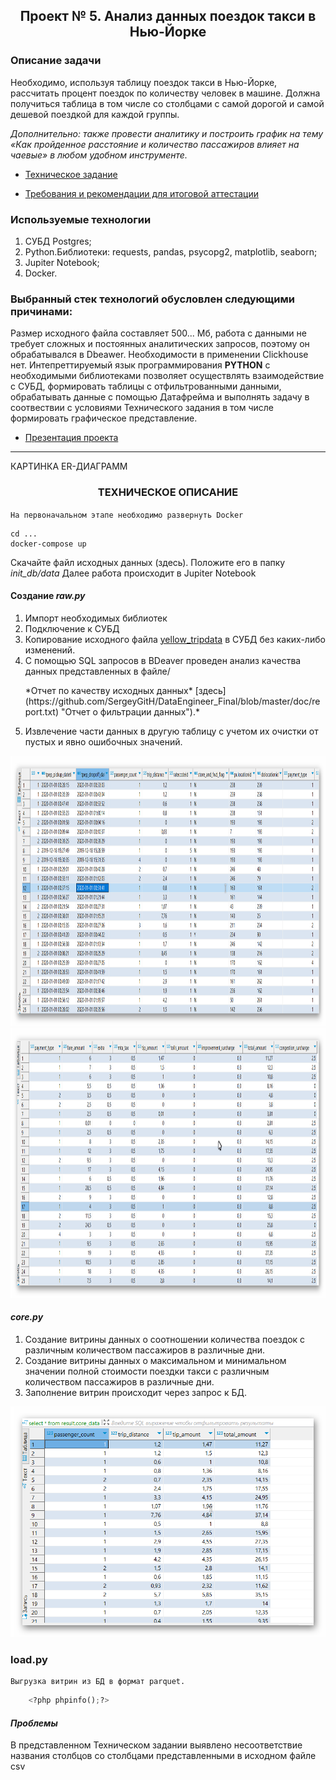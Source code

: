 ## <p align="center">Проект № 5. Анализ данных поездок такси в Нью-Йорке</p>

### Описание задачи

Необходимо, используя таблицу поездок такси в Нью-Йорке, рассчитать процент поездок по количеству человек в машине. Должна получиться таблица в том числе со столбцами с самой дорогой и самой дешевой поездкой для каждой группы.

*Дополнительно: также провести аналитику и построить график на тему «Как пройденное расстояние и количество пассажиров влияет на чаевые» в любом удобном инструменте.*

* [Техническое задание](https://github.com/SergeyGitH/DataEngineer_Final/blob/master/doc/report.txt "Техническое задание")
  
* [Требования и рекомендации для итоговой аттестации ](https://github.com/SergeyGitH/DataEngineer_Final/blob/master/doc/report.txt "Требования и рекомендации для итоговой аттестации ")

### Используемые технологии
1. СУБД Postgres;
2. Python.Библиотеки: requests, pandas,  psycopg2, matplotlib, seaborn;
3. Jupiter Notebook;
4. Docker.

### Выбранный стек технологий обусловлен следующими причинами:
Размер исходного файла составляет 500... Мб, работа с данными не требует сложных и постоянных аналитических запросов, поэтому он обрабатывался в Dbeawer.  Необходимости в применении Clickhouse нет. Интепреттируемый язык программирования **PYTHON** c необходимыми библиотеками позволяет осуществлять взаимодействие с СУБД, формировать таблицы с отфильтрованными данными, обрабатывать данные с помощью Датафрейма и выполнять задачу в соотвествии с условиями Технического задания в том числе формировать графическое представление.

* [Презентация проекта](https://github.com/SergeyGitH/DataEngineer_Final/blob/master/doc/report.txt "Презентация проекта")

*************************************************************************************************************************

КАРТИНКА ER-ДИАГРАММ

### <p align="center">ТЕХНИЧЕСКОЕ ОПИСАНИЕ</p> 
`На первоначальном этапе необходимо развернуть Docker`
```
cd ...
docker-compose up
```
Скачайте файл исходных данных (здесь). Положите его в папку *init_db/data*
Далее работа происходит в Jupiter Notebook

#### Создание *raw.py*
1. Импорт необходимых библиотек
2. Подключение к СУБД
3. Копирование исходного файла  [yellow_tripdata](https://disk.yandex.ru/d/DKeoopbGH1Ttuw) в СУБД без каких-либо изменений.
4. С помощью SQL запросов в BDeaver проведен анализ качества данных представленных в файле/
   <p>*Отчет по качеству исходных данных* [здесь](https://github.com/SergeyGitH/DataEngineer_Final/blob/master/doc/report.txt) "Отчет о фильтрации данных").*</p>
5. Извлечение части данных в другую таблицу с учетом их очистки от пустых и явно ошибочных значений.
   
  <img src="https://github.com/SergeyGitH/DataEngineer_Final/blob/master/doc/img/raw1.png" height="432"/>
  <img src="https://github.com/SergeyGitH/DataEngineer_Final/blob/master/doc/img/raw2.png" height="432"/>

#### *core.py*
1. Создание витрины данных о соотношении количества поездок с различным количеством пассажиров в различные дни.
2. Создание витрины данных о максимальном и минимальном значении полной стоимости поездки такси с различным количеством пассажиров в различные дни.
3. Заполнение витрин происходит через запрос к БД.

<img src="https://github.com/SergeyGitH/DataEngineer_Final/blob/master/doc/img/core.png" />

### load.py

    Выгрузка витрин из БД в формат parquet.

```python
    <?php phpinfo();?>
```


#### *Проблемы*
В представленном Техническом задании выявлено несоответствие названия столбцов со столбцами представленными в исходном файле csv


